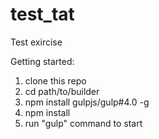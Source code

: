 # test_tat
Test exircise

Getting started:

1. clone this repo
2. cd path/to/builder
3. npm install gulpjs/gulp#4.0 -g
4. npm install
5. run "gulp" command to start
